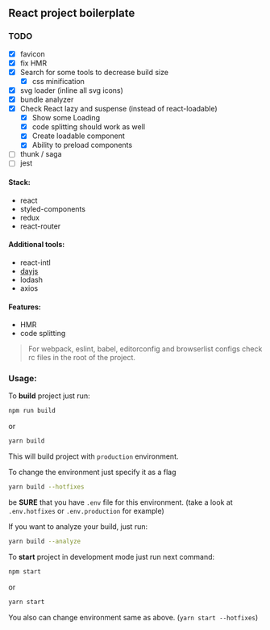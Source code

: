 ## React project boilerplate

### TODO
- [x] favicon
- [x] fix HMR
- [x] Search for some tools to decrease build size
  - [x] css minification
- [x] svg loader (inline all svg icons)
- [x] bundle analyzer
- [x] Check React lazy and suspense (instead of react-loadable)
  - [x] Show some Loading
  - [x] code splitting should work as well
  - [x] Create loadable component
  - [x] Ability to preload components
- [ ] thunk / saga
- [ ] jest

#### Stack:
- react
- styled-components
- redux
- react-router

#### Additional tools:
- react-intl
- [dayjs](https://github.com/iamkun/dayjs)
- lodash
- axios

#### Features:
- HMR
- code splitting

> For webpack, eslint, babel, editorconfig and browserlist configs check rc files in the root of the project.

### Usage:

To **build** project just run:
```bash
npm run build
```

or

```bash
yarn build
```

This will build project with `production` environment.

To change the environment just specify it as a flag
```bash
yarn build --hotfixes
```

be **SURE** that you have `.env` file for this environment. (take a look at `.env.hotfixes` or `.env.production` for example)

If you want to analyze your build, just run:
```bash
yarn build --analyze
```

To **start** project in development mode just run next command:

```bash
npm start
```

or

```bash
yarn start
```

You also can change environment same as above. (`yarn start --hotfixes`)
